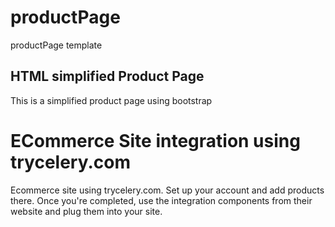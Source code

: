# productPage
productPage template

## HTML simplified Product Page 
This is a simplified product page using bootstrap 

# ECommerce Site integration using trycelery.com
Ecommerce site using trycelery.com.  Set up your account and add products there.  Once you're completed, use the integration components from their website and plug them into your site.

